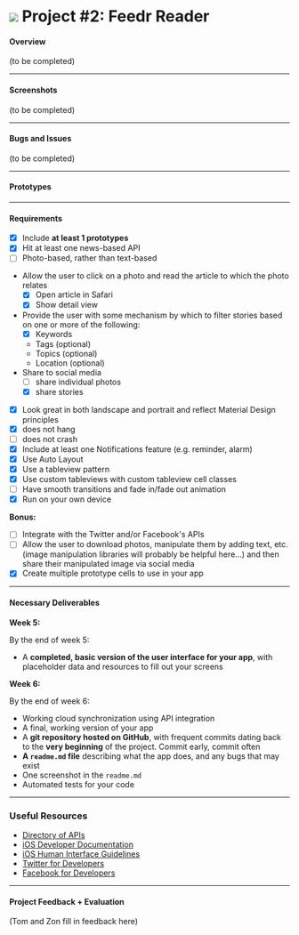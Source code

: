 # ![](https://ga-dash.s3.amazonaws.com/production/assets/logo-9f88ae6c9c3871690e33280fcf557f33.png) Project #2: Feedr Reader

#### Overview

(to be completed)

---
#### Screenshots

(to be completed)

---
#### Bugs and Issues
(to be completed)

---
#### Prototypes

---
#### Requirements
* [x] Include **at least 1 prototypes**
* [x] Hit at least one news-based API
* [ ] Photo-based, rather than text-based
* Allow the user to click on a photo and read the article to which the photo relates
  * [x] Open article in Safari
  * [x] Show detail view
* Provide the user with some mechanism by which to filter stories based on one or more of the following:
  * [x] Keywords
  * Tags (optional)
  * Topics (optional)
  * Location (optional)
* Share to social media
  * [ ] share individual photos
  * [x] share stories
* [x] Look great in both landscape and portrait and reflect Material Design principles
* [x] does not hang
* [ ] does not crash
* [x] Include at least one Notifications feature (e.g. reminder, alarm)
* [x] Use Auto Layout
* [x] Use a tableview pattern
* [x] Use custom tableviews with custom tableview cell classes
* [ ] Have smooth transitions and fade in/fade out animation
* [x] Run on your own device

**Bonus:**

* [ ] Integrate with the Twitter and/or Facebook's APIs
* [ ] Allow the user to download photos, manipulate them by adding text, etc. (image manipulation libraries will probably be helpful here...) and then share their manipulated image via social media
* [x] Create multiple prototype cells to use in your app

---

#### Necessary Deliverables


**Week 5:**

By the end of week 5:

- A **completed, basic version of the user interface for your app**, with placeholder data and resources to fill out your screens

**Week 6:**

By the end of week 6:

- Working cloud synchronization using API integration
- A final, working version of your app
- A **git repository hosted on GitHub**, with frequent commits dating back to the **very beginning** of the project. Commit early, commit often
- **A ``readme.md`` file** describing what the app does, and any bugs that may exist
- One screenshot in the ``readme.md``
- Automated tests for your code

---

### Useful Resources

- [Directory of APIs](http://www.programmableweb.com/apis/directory)
- [iOS Developer Documentation](https://developer.apple.com/library/ios/navigation/)
- [iOS Human Interface Guidelines](https://developer.apple.com/library/ios/documentation/UserExperience/Conceptual/MobileHIG/index.html?utm_source=twitterfeed&utm_medium=twitter)
- [Twitter for Developers](https://dev.twitter.com/)
- [Facebook for Developers](https://developers.facebook.com/)

---

#### Project Feedback + Evaluation

(Tom and Zon fill in feedback here)
